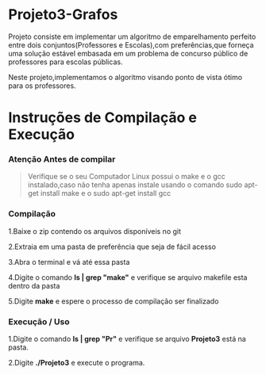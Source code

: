 # Projeto3-Grafos
Projeto consiste em implementar um algoritmo de emparelhamento perfeito entre dois conjuntos(Professores e Escolas),com preferências,que forneça uma solução estável embasada em um problema de concurso público de professores para escolas públicas.

Neste projeto,implementamos o algoritmo visando ponto de vista ótimo para os professores.


# Instruções de Compilação e Execução
### Atenção Antes de compilar
>Verifique se o seu Computador Linux possui o make e o gcc instalado,caso não tenha apenas instale usando o comando sudo apt-get install make e o sudo apt-get install gcc

### Compilação
1.Baixe o zip contendo os arquivos disponíveis no git

2.Extraia em uma pasta de preferência que seja de fácil acesso

3.Abra o terminal e vá até essa pasta

4.Digite o comando  <b>ls | grep "make"</b> e verifique se arquivo makefile esta dentro da pasta

5.Digite <b>make</b> e espere o processo de compilação ser finalizado

### Execução / Uso
1.Digite o comando <b>ls | grep "Pr"</b> e verifique se arquivo <b>Projeto3</b> está na pasta.

2.Digite <b>./Projeto3</b> e execute o programa.

